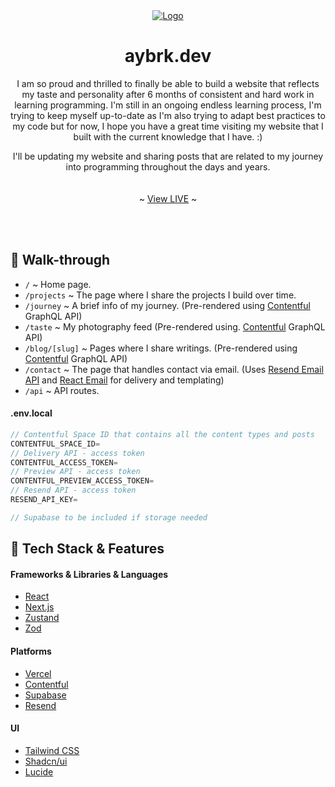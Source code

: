 <div align="center">
  <a href="https://github.com/othneildrew/Best-README-Template">
    <img src="https://github.com/kayaayberk/aybrk.dev/assets/136496255/c1140cf2-428d-4e08-a93e-279e55687978" alt="Logo" >
  </a>
  <h1 align="center">aybrk.dev</h1>

  <p align="center">
I am so proud and thrilled to finally be able to build a website that reflects my taste and personality after 6 months of consistent and hard work in learning programming. I'm still in an ongoing endless learning process, I'm trying to keep myself up-to-date as I'm also trying to adapt best practices to my code but for now, I hope you have a great time visiting my website that I built with the current knowledge that I have. :)

I'll be updating my website and sharing posts that are related to my journey into programming throughout the days and years.
<br />
<br />
<br />
~
<a href="https://aybrk.dev/">View LIVE</a>
~

  </p>
  <br />
  <br />
</div>

## 📖 Walk-through

- `/` ~ Home page.
- `/projects` ~ The page where I share the projects I build over time.
- `/journey` ~ A brief info of my journey. (Pre-rendered using <a href='https://www.contentful.com/'>Contentful</a> GraphQL API)
- `/taste` ~ My photography feed (Pre-rendered using. <a href='https://www.contentful.com/'>Contentful</a> GraphQL API)
- `/blog/[slug]` ~ Pages where I share writings. (Pre-rendered using <a href='https://www.contentful.com/'>Contentful</a> GraphQL API)
- `/contact` ~ The page that handles contact via email. (Uses <a href='https://resend.com/home'>Resend Email API</a> and <a href='https://react.email/'>React Email</a> for delivery and templating)
- `/api` ~ API routes.


#### .env.local

```js
// Contentful Space ID that contains all the content types and posts
CONTENTFUL_SPACE_ID=
// Delivery API - access token
CONTENTFUL_ACCESS_TOKEN=
// Preview API - access token
CONTENTFUL_PREVIEW_ACCESS_TOKEN=
// Resend API - access token
RESEND_API_KEY=

// Supabase to be included if storage needed
```

## 🧱 Tech Stack & Features

#### Frameworks & Libraries & Languages

- [React](https://react.dev/)
- [Next.js](https://nextjs.org/)
- [Zustand](https://github.com/pmndrs/zustand)
- [Zod](https://github.com/colinhacks/zod)

#### Platforms

- [Vercel](https://www.contentful.com/)
- [Contentful](https://vercel.com/)
- [Supabase](https://supabase.com/)
- [Resend](https://resend.com/home)

#### UI

- [Tailwind CSS](https://tailwindcss.com/)
- [Shadcn/ui](https://ui.shadcn.com/)
- [Lucide](https://lucide.dev/)
